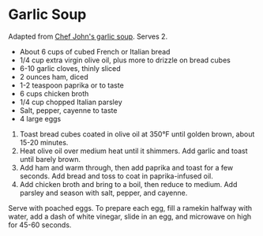 # Garlic Soup

Adapted from [Chef John's garlic soup](http://foodwishes.blogspot.com/2013/04/celebrating-national-garlic-day-with.html). Serves 2.

- About 6 cups of cubed French or Italian bread
- 1/4 cup extra virgin olive oil, plus more to drizzle on bread cubes
- 6-10 garlic cloves, thinly sliced
- 2 ounces ham, diced
- 1-2 teaspoon paprika or to taste
- 6 cups chicken broth
- 1/4 cup chopped Italian parsley
- Salt, pepper, cayenne to taste
- 4 large eggs

1. Toast bread cubes coated in olive oil at 350&deg;F until golden brown, about 15-20 minutes.
2. Heat olive oil over medium heat until it shimmers. Add garlic and toast until barely brown.
3. Add ham and warm through, then add paprika and toast for a few seconds. Add bread and toss to coat in paprika-infused oil.
4. Add chicken broth and bring to a boil, then reduce to medium. Add parsley and season with salt, pepper, and cayenne.

Serve with poached eggs. To prepare each egg, fill a ramekin halfway with water, add a dash of white vinegar, slide in an egg, and microwave on high for 45-60 seconds.
